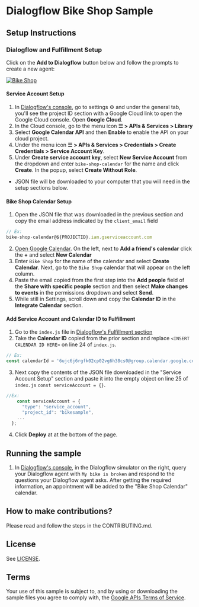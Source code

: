 # Dialogflow Bike Shop Sample

## Setup Instructions
### Dialogflow and Fulfillment Setup
Click on the **Add to Dialogflow** button below and follow the prompts to create a new agent:

[![Bike Shop](https://storage.googleapis.com/dialogflow-oneclick/deploy.svg "Bike Shop")](https://console.dialogflow.com/api-client/oneclick?templateUrl=https://storage.googleapis.com/dialogflow-oneclick/bike-shop-agent.zip&agentName=BikeShopSample)

#### Service Account Setup
1. In [Dialogflow's console](https://console.dialogflow.com), go to settings ⚙ and under the general tab, you'll see the project ID section with a Google Cloud link to open the Google Cloud console. Open **Google Cloud**.
2. In the Cloud console, go to the menu icon **☰ > APIs & Services > Library**
3. Select **Google Calendar API** and then **Enable** to enable the API on your cloud project.
4. Under the menu icon **☰ > APIs & Services > Credentials > Create Credentials > Service Account Key**.
5. Under **Create service account key**, select **New Service Account** from the dropdown and enter `bike-shop-calendar` for the name and click **Create**. In the popup, select **Create Without Role**.  
  + JSON file will be downloaded to your computer that you will need in the setup sections below.

#### Bike Shop Calendar Setup
1. Open the JSON file that was downloaded in the previous section and copy the email address indicated by the `client_email` field
```js
// Ex:
bike-shop-calendar@${PROJECTID}.iam.gserviceaccount.com
```
2. [Open Google Calendar](https://calendar.google.com). On the left, next to **Add a friend's calendar** click the **+** and select **New Calendar**
3. Enter `Bike Shop` for the name of the calendar and select **Create Calendar**. Next, go to the `Bike Shop` calendar that will appear on the left column.
4. Paste the email copied from the first step into the **Add people** field of the **Share with specific people** section and then select **Make changes to events** in the permissions dropdown and select **Send**.
5. While still in Settings, scroll down and copy the **Calendar ID** in the **Integrate Calendar** section.

#### Add Service Account and Calendar ID to Fulfillment
1. Go to the `index.js` file in [Dialogflow's Fulfillment section](https://console.dialogflow.com/api-client/#/agent//fulfillment)
2. Take the **Calendar ID** copied from the prior section and replace `<INSERT CALENDAR ID HERE>` on line 24 of `index.js`.
```js
// Ex:
const calendarId = '6ujc6j6rgfk02cp02vg6h38cs0@group.calendar.google.com';
```
3. Next copy the contents of the JSON file downloaded in the "Service Account Setup" section and paste it into the empty object on line 25 of `index.js` `const serviceAccount = {}`.
```js
//Ex:
    const serviceAccount = {
      "type": "service_account",
      "project_id": "bikesample",
    ...
  };
```
4. Click **Deploy** at at the bottom of the page.

## Running the sample
1. In [Dialogflow's console](https://console.dialogflow.com), in the Dialogflow simulator on the right, query your Dialogflow agent with `My bike is broken` and respond to the questions your Dialogflow agent asks.   After getting the required information, an appointment will be added to the "Bike Shop Calendar" calendar.

## How to make contributions?
Please read and follow the steps in the CONTRIBUTING.md.

## License
See [LICENSE](LICENSE).

## Terms
Your use of this sample is subject to, and by using or downloading the sample files you agree to comply with, the [Google APIs Terms of Service](https://developers.google.com/terms/).
